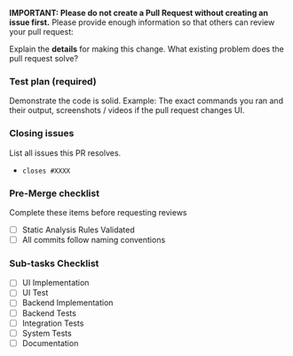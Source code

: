 **IMPORTANT: Please do not create a Pull Request without creating an issue first.**
Please provide enough information so that others can review your pull request:

<!-- You can skip this if you're making a tiny change, like fixing a typo. -->

Explain the **details** for making this change. What existing problem does the pull request solve?

<!-- Example: When "Adding a function to do X", explain why it is necessary to have a way to do X. -->

### Test plan (required)
Demonstrate the code is solid. Example: The exact commands you ran and their output, screenshots / videos if the pull request changes UI.
<!-- Make sure tests pass in CI. -->

### Closing issues
List all issues this PR resolves.
- `closes #XXXX` 

### Pre-Merge checklist 
Complete these items before requesting reviews
- [ ] Static Analysis Rules Validated
- [ ] All commits follow naming conventions 

### Sub-tasks Checklist
- [ ] UI Implementation
- [ ] UI Test
- [ ] Backend Implementation
- [ ] Backend Tests
- [ ] Integration Tests
- [ ] System Tests
- [ ] Documentation
